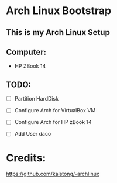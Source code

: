 # Arch Linux Bootstrap
## This is my Arch Linux Setup

## Computer:

- HP ZBook 14

## TODO:

- [ ] Partition HardDisk
- [ ] Configure Arch for VirtualBox VM
- [ ] Configure Arch for HP zBook 14
- [ ] Add User daco


# Credits:

https://github.com/kalstong/-archlinux